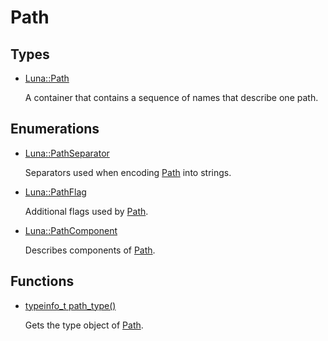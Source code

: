 # Path
## Types
* [Luna::Path](class_luna_1_1_path.md)

    A container that contains a sequence of names that describe one path. 


## Enumerations
* [Luna::PathSeparator](group___runtime_path_1ga0eb40e5baceec5e5c8d726951e2c0b65.md)

    Separators used when encoding [Path](class_luna_1_1_path.md) into strings. 

* [Luna::PathFlag](group___runtime_path_1ga3f331519f45b7a83c8632e540e23b0c0.md)

    Additional flags used by [Path](class_luna_1_1_path.md). 

* [Luna::PathComponent](group___runtime_path_1ga7b942a763c99ef0819c5a4aa4f368537.md)

    Describes components of [Path](class_luna_1_1_path.md). 

## Functions
* [typeinfo_t path_type()](group___runtime_path_1gac875d4cc5c0c3cee56fb2ac8a15c943a.md)

    Gets the type object of [Path](class_luna_1_1_path.md). 

